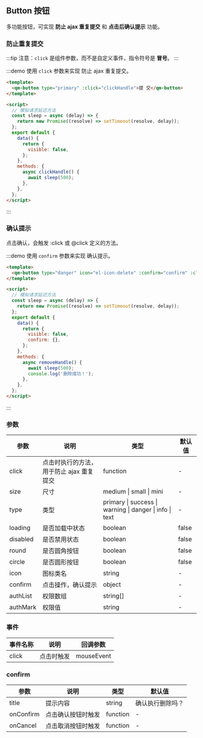 ## Button 按钮

多功能按钮，可实现 **防止 ajax 重复提交** 和 **点击后确认提示** 功能。

### 防止重复提交

:::tip
注意：`click` 是组件参数，而不是自定义事件，指令符号是 **冒号**。
:::

:::demo 使用 `click` 参数来实现 防止 ajax 重复提交。

```html
<template>
  <qm-button type="primary" :click="clickHandle">提 交</qm-button>
</template>

<script>
  // 模拟请求延迟方法
  const sleep = async (delay) => {
    return new Promise((resolve) => setTimeout(resolve, delay));
  };
  export default {
    data() {
      return {
        visible: false,
      };
    },
    methods: {
      async clickHandle() {
        await sleep(500);
      },
    },
  };
</script>
```

:::

### 确认提示

点击确认，会触发 :click 或 @click 定义的方法。

:::demo 使用 `confirm` 参数来实现 确认提示。

```html
<template>
  <qm-button type="danger" icon="el-icon-delete" :confirm="confirm" :click="removeHandle">删除</qm-button>
</template>

<script>
  // 模拟请求延迟方法
  const sleep = async (delay) => {
    return new Promise((resolve) => setTimeout(resolve, delay));
  };
  export default {
    data() {
      return {
        visible: false,
        confirm: {},
      };
    },
    methods: {
      async removeHandle() {
        await sleep(500);
        console.log('删除成功！');
      },
    },
  };
</script>
```

:::

### 参数

| 参数     | 说明                                     | 类型                                                    | 默认值 |
| -------- | ---------------------------------------- | ------------------------------------------------------- | ------ |
| click    | 点击时执行的方法，用于防止 ajax 重复提交 | function                                                | -      |
| size     | 尺寸                                     | medium \| small \| mini                                 | -      |
| type     | 类型                                     | primary \| success \| warning \| danger \| info \| text | -      |
| loading  | 是否加载中状态                           | boolean                                                 | false  |
| disabled | 是否禁用状态                             | boolean                                                 | false  |
| round    | 是否圆角按钮                             | boolean                                                 | false  |
| circle   | 是否圆形按钮                             | boolean                                                 | false  |
| icon     | 图标类名                                 | string                                                  | -      |
| confirm  | 点击操作，确认提示                       | object                                                  | -      |
| authList | 权限数组                                 | string[]                                                | -      |
| authMark | 权限值                                   | string                                                  | -      |

### 事件

| 事件名称 | 说明       | 回调参数   |
| -------- | ---------- | ---------- |
| click    | 点击时触发 | mouseEvent |

### confirm

| 参数      | 说明               | 类型     | 默认值           |
| --------- | ------------------ | -------- | ---------------- |
| title     | 提示内容           | string   | 确认执行删除吗？ |
| onConfirm | 点击确认按钮时触发 | function | -                |
| onCancel  | 点击取消按钮时触发 | function | -                |
